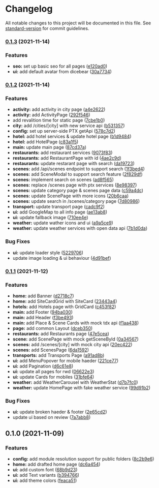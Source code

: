 # Changelog

All notable changes to this project will be documented in this file. See [standard-version](https://github.com/conventional-changelog/standard-version) for commit guidelines.

### [0.1.3](https://github.com/Howard86/nextjs-template/compare/v0.1.2...v0.1.3) (2021-11-14)

### Features

- **seo:** set up basic seo for all pages ([e120ad0](https://github.com/Howard86/nextjs-template/commit/e120ad08180a432ef2971517a6435e659417dfae))
- **ui:** add default avatar from dicebear ([30a7734](https://github.com/Howard86/nextjs-template/commit/30a7734aa341bf0014f79876397b1318c1a0a64d))

### [0.1.2](https://github.com/Howard86/nextjs-template/compare/v0.1.1...v0.1.2) (2021-11-14)

### Features

- **activity:** add activity in city page ([a4e2622](https://github.com/Howard86/nextjs-template/commit/a4e26221bbb3cb96a0bc305539b48ae9cc3afcdd))
- **activity:** add ActivityPage ([292f546](https://github.com/Howard86/nextjs-template/commit/292f546a3a80a94361938ed74bd0806375e25150))
- add revalition time for static page ([7cbe1b0](https://github.com/Howard86/nextjs-template/commit/7cbe1b0508ba8c8529ca9f4c3f7f3a144af70b10))
- **city:** add /cities/[city] with new service api ([b531357](https://github.com/Howard86/nextjs-template/commit/b531357d5605e5cbd5535069a29420366f94c6d3))
- **config:** set up server-side PTX getApi ([578c7d2](https://github.com/Howard86/nextjs-template/commit/578c7d29b5085869c0a6773c8dcf04c213dd431c))
- **hotel:** add hotel services & update hotel page ([b1d9484](https://github.com/Howard86/nextjs-template/commit/b1d9484cd303eda0d0602a6f874de45f2aaa97a1))
- **hotel:** add HotelPage ([c83a1f5](https://github.com/Howard86/nextjs-template/commit/c83a1f5adfb5e7deb0a6e6fa0ba0f36829403567))
- **main:** update main page ([87cd37a](https://github.com/Howard86/nextjs-template/commit/87cd37a4afca09d160986d6926f925d074ea7c41))
- **restaurants:** add restaurant services ([9073f83](https://github.com/Howard86/nextjs-template/commit/9073f838653a0ca6d1f3519e8cc6c2b5b0d2fc02))
- **restaurants:** add RestaurantPage with id ([4ae2c9d](https://github.com/Howard86/nextjs-template/commit/4ae2c9d5a6e9f783acd5edcd2b2614c95cbb67b4))
- **restaurants:** update restarant page with search ([da19723](https://github.com/Howard86/nextjs-template/commit/da1972378b68ec841a5247fa737d6c104b20368f))
- **scenes:** add /api/scenes endpoint to support search ([1f3bed4](https://github.com/Howard86/nextjs-template/commit/1f3bed461282d9d9978c9e28b4537291fa5e6a6f))
- **scenes:** add SceneModal to support search feature ([2f829df](https://github.com/Howard86/nextjs-template/commit/2f829dfa311b8d0c4f893ace41f4775e5afff18e))
- **scenes:** implement search on scenes ([ad8f565](https://github.com/Howard86/nextjs-template/commit/ad8f56586d97448678afa216d6e25fc4836b7e01))
- **scenes:** replace /scenes page with ptx services ([8e98397](https://github.com/Howard86/nextjs-template/commit/8e9839724303270ea8c630ad44ffa2c7a3ed5c0a))
- **scenes:** update category page & scenes page data ([c59a4dc](https://github.com/Howard86/nextjs-template/commit/c59a4dc936dff613afcea45312e1f7ecf371c21c))
- **scenes:** update ScenePage with more icons ([20b6caa](https://github.com/Howard86/nextjs-template/commit/20b6caa040ae4be3b808f3ed817ced41030e83c6))
- **scenes:** update search in /scenes/category page ([7d80986](https://github.com/Howard86/nextjs-template/commit/7d80986df2497cdcb385e58d438cf64735c476af))
- **transport:** update transport page ([cadc9f2](https://github.com/Howard86/nextjs-template/commit/cadc9f253e33404193ac0930049b626b4c223059))
- **ui:** add GoogleMap to all info page ([ae13ab8](https://github.com/Howard86/nextjs-template/commit/ae13ab89fd17f9047222e799c87f0fa987363582))
- **ui:** update fallback image ([710ee4e](https://github.com/Howard86/nextjs-template/commit/710ee4ed1b2afaaf22ba8a5076b40a92f8e269a2))
- **weather:** update wather icons and ui ([a9a5ce9](https://github.com/Howard86/nextjs-template/commit/a9a5ce99330b9efd8f84a6c7e7b47183640f25a6))
- **weather:** update weather services with open data api ([7b1d0da](https://github.com/Howard86/nextjs-template/commit/7b1d0da8780f2ba9e0752d712009dced8cbb7f8d))

### Bug Fixes

- **ui:** update loader style ([5229706](https://github.com/Howard86/nextjs-template/commit/5229706feaf4c7dea815c3bbe95733f7083dcfe4))
- update image loading & ui behaviour ([4d91bef](https://github.com/Howard86/nextjs-template/commit/4d91bef423e5a73b7c47122337c2e699d5d92491))

### [0.1.1](https://github.com/Howard86/nextjs-template/compare/v0.1.0...v0.1.1) (2021-11-12)

### Features

- **home:** add Banner ([d2718c7](https://github.com/Howard86/nextjs-template/commit/d2718c7130adc608457c19b98ee82b3dad4e094f))
- **home:** add SiteCardGrid with SiteCard ([23443a4](https://github.com/Howard86/nextjs-template/commit/23443a46bba45716a74acee8dfeec4d1885ddc46))
- **hotels:** add Hotels page with GridCard ([c453f82](https://github.com/Howard86/nextjs-template/commit/c453f82d63b9544e69062a0b045ed0a56d03ee1e))
- **main:** add Footer ([94ba030](https://github.com/Howard86/nextjs-template/commit/94ba0306d6a75764b06b2957fa41433d25a4f4e2))
- **main:** add Header ([f3be493](https://github.com/Howard86/nextjs-template/commit/f3be493424b5a700f3f11f4b652896bb4a01120e))
- **main:** add Place & Scene Cards with mock tdx api ([f1aa438](https://github.com/Howard86/nextjs-template/commit/f1aa4380fc7b6fe636f039f5663b222b9ee906f5))
- **page:** add common Layout ([dceb350](https://github.com/Howard86/nextjs-template/commit/dceb350916ef3973baade8687f225248cfae1b49))
- **restaurants:** add Restaurants page ([47e5cea](https://github.com/Howard86/nextjs-template/commit/47e5cea77db6cc739ac859b40ec7b5f221e9c1e2))
- **scene:** add ScenePage with mock getSceneById ([0a34567](https://github.com/Howard86/nextjs-template/commit/0a34567a37dd5168f6498876a2b7dd5180286c7c))
- **scenes:** add /scenes/[city] with mock city api ([20ec422](https://github.com/Howard86/nextjs-template/commit/20ec422d5e4704c19be222f3a7de535cbd07112e))
- **scenes:** add ScenesPage ([6da1592](https://github.com/Howard86/nextjs-template/commit/6da15923f0005b58b7cfd176d036b56a5d503601))
- **transports:** add Transports Page ([a91ad8b](https://github.com/Howard86/nextjs-template/commit/a91ad8b3ff466dea2bc9dac5c20233096bea9cc5))
- **ui:** add MenuPopover for mobile haeder ([221ce77](https://github.com/Howard86/nextjs-template/commit/221ce77bf67ada6db89f4cc812460ffe2d076a9e))
- **ui:** add Pagination ([d6c61e8](https://github.com/Howard86/nextjs-template/commit/d6c61e8ddd4f0ed4c99ee231b6a02f3413205387))
- **ui:** update all pages for rwd ([06622e3](https://github.com/Howard86/nextjs-template/commit/06622e3bef08af756044e055fad29dd7c438d1a9))
- **ui:** update Cards for mobiles ([31bfe64](https://github.com/Howard86/nextjs-template/commit/31bfe64fde52ec504304e27229478605c336b6f8))
- **weather:** add WeatherCarousel with WeatherStat ([d7b7fc0](https://github.com/Howard86/nextjs-template/commit/d7b7fc00c3a7e421564427267a80c23a497e17a2))
- **weather:** update HomePage with fake weather service ([99d91b2](https://github.com/Howard86/nextjs-template/commit/99d91b20840b643010717110185c3aedb909f7e2))

### Bug Fixes

- **ui:** update broken haeder & footer ([2e65cd2](https://github.com/Howard86/nextjs-template/commit/2e65cd287d42892e283478cee8fb2a3cf6daa401))
- update ui based on review ([7a7abb8](https://github.com/Howard86/nextjs-template/commit/7a7abb82cc6f65bd5a222eff8a3a665b831aca45))

## 0.1.0 (2021-11-09)

### Features

- **config:** add module resolution support for public folders ([8c2b9e6](https://github.com/Howard86/nextjs-template/commit/8c2b9e68b7603c14c59a06bc1b65e34cb335926c))
- **home:** add drafted home page ([dc6a454](https://github.com/Howard86/nextjs-template/commit/dc6a4549b6f0aa72e4aa0aa4f9fd505d8c808e45))
- **ui:** add custom font ([68b9d23](https://github.com/Howard86/nextjs-template/commit/68b9d2367a92fd253deff1d8eb638a9dfa1814d9))
- **ui:** add Text variants ([b394766](https://github.com/Howard86/nextjs-template/commit/b39476625966409cd91be873e1094844137f511c))
- **ui:** add theme colors ([feaca51](https://github.com/Howard86/nextjs-template/commit/feaca51e7d670421f04f7026d53f6068923c47d4))
